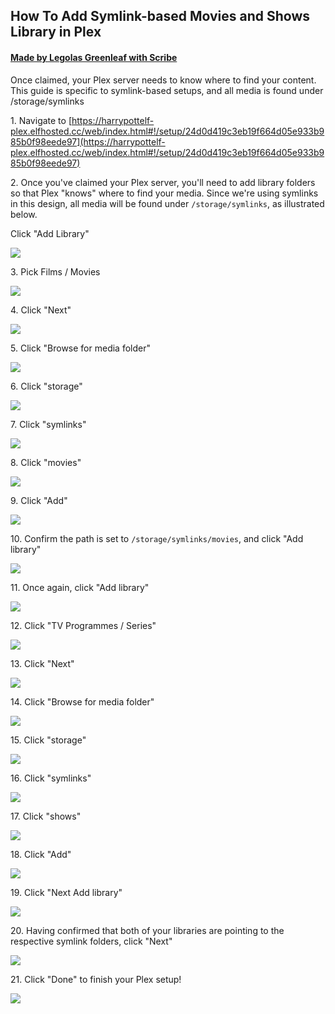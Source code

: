 ## How To Add Symlink-based Movies and Shows Library in Plex

#### [Made by Legolas Greenleaf with Scribe](https://scribehow.com/shared/How_To_Add_Movies_and_Shows_Library_in_Plex__gfC9xEeESwupK04j-odg3Q)
Once claimed, your Plex server needs to know where to find your content. This guide is specific to symlink-based setups, and all media is found under /storage/symlinks

1\. Navigate to [https://harrypottelf-plex.elfhosted.cc/web/index.html#!/setup/24d0d419c3eb19f664d05e933b985b0f98eede97](https://harrypottelf-plex.elfhosted.cc/web/index.html#!/setup/24d0d419c3eb19f664d05e933b985b0f98eede97)


2\. Once you've claimed your Plex server, you'll need to add library folders so that Plex "knows" where to find your media. Since we're using symlinks in this design, all media will be found under `/storage/symlinks`, as illustrated below.

Click "Add Library"

![](https://ajeuwbhvhr.cloudimg.io/colony-recorder.s3.amazonaws.com/files/2024-12-12/3a03f69a-f6f5-43ca-a937-29669b1bcf4b/ascreenshot.jpeg?tl_px=512,367&br_px=2232,1328&force_format=jpeg&q=100&width=1120.0&wat=1&wat_opacity=1&wat_gravity=northwest&wat_url=https://colony-recorder.s3.amazonaws.com/images/watermarks/50762E_standard.png&wat_pad=524,276)


3\. Pick Films / Movies

![](https://ajeuwbhvhr.cloudimg.io/colony-recorder.s3.amazonaws.com/files/2024-12-12/eee2cce4-12a0-4ec0-9e31-fef8cf07e362/ascreenshot.jpeg?tl_px=268,0&br_px=1987,961&force_format=jpeg&q=100&width=1120.0&wat=1&wat_opacity=1&wat_gravity=northwest&wat_url=https://colony-recorder.s3.amazonaws.com/images/watermarks/50762E_standard.png&wat_pad=524,275)


4\. Click "Next"

![](https://ajeuwbhvhr.cloudimg.io/colony-recorder.s3.amazonaws.com/files/2024-12-12/46ea0ac3-3df2-4733-9db1-6bdca9c792d8/ascreenshot.jpeg?tl_px=1012,645&br_px=2732,1606&force_format=jpeg&q=100&width=1120.0&wat=1&wat_opacity=1&wat_gravity=northwest&wat_url=https://colony-recorder.s3.amazonaws.com/images/watermarks/50762E_standard.png&wat_pad=583,276)


5\. Click "Browse for media folder"

![](https://ajeuwbhvhr.cloudimg.io/colony-recorder.s3.amazonaws.com/files/2024-12-12/61559b58-224d-48d7-8f0b-4244d3945d9f/ascreenshot.jpeg?tl_px=175,0&br_px=2468,1281&force_format=jpeg&q=100&width=1120.0&wat=1&wat_opacity=1&wat_gravity=northwest&wat_url=https://colony-recorder.s3.amazonaws.com/images/watermarks/50762E_standard.png&wat_pad=659,170)


6\. Click "storage"

![](https://ajeuwbhvhr.cloudimg.io/colony-recorder.s3.amazonaws.com/files/2024-12-12/e5503954-362e-4399-91ad-08fc1c21af03/ascreenshot.jpeg?tl_px=206,0&br_px=2499,1281&force_format=jpeg&q=100&width=1120.0&wat=1&wat_opacity=1&wat_gravity=northwest&wat_url=https://colony-recorder.s3.amazonaws.com/images/watermarks/50762E_standard.png&wat_pad=564,221)


7\. Click "symlinks"

![](https://ajeuwbhvhr.cloudimg.io/colony-recorder.s3.amazonaws.com/files/2024-12-12/a1f2b18e-97c4-47c6-be1e-0590ca676376/ascreenshot.jpeg?tl_px=170,13&br_px=2463,1294&force_format=jpeg&q=100&width=1120.0&wat=1&wat_opacity=1&wat_gravity=northwest&wat_url=https://colony-recorder.s3.amazonaws.com/images/watermarks/50762E_standard.png&wat_pad=571,276)


8\. Click "movies"

![](https://ajeuwbhvhr.cloudimg.io/colony-recorder.s3.amazonaws.com/files/2024-12-12/27682b4d-bd1c-40aa-8ca6-c9836086f332/ascreenshot.jpeg?tl_px=181,0&br_px=2474,1281&force_format=jpeg&q=100&width=1120.0&wat=1&wat_opacity=1&wat_gravity=northwest&wat_url=https://colony-recorder.s3.amazonaws.com/images/watermarks/50762E_standard.png&wat_pad=558,386)


9\. Click "Add"

![](https://ajeuwbhvhr.cloudimg.io/colony-recorder.s3.amazonaws.com/files/2024-12-12/0e062d4e-01bd-452f-8706-b0607f0266b5/ascreenshot.jpeg?tl_px=195,28&br_px=2488,1310&force_format=jpeg&q=100&width=1120.0&wat=1&wat_opacity=1&wat_gravity=northwest&wat_url=https://colony-recorder.s3.amazonaws.com/images/watermarks/50762E_standard.png&wat_pad=758,504)


10\. Confirm the path is set to `/storage/symlinks/movies`, and click "Add library"

![](https://ajeuwbhvhr.cloudimg.io/colony-recorder.s3.amazonaws.com/files/2024-12-12/187ac200-b8a1-4447-acbe-0edf350e51fe/ascreenshot.jpeg?tl_px=225,38&br_px=2518,1320&force_format=jpeg&q=100&width=1120.0&wat=1&wat_opacity=1&wat_gravity=northwest&wat_url=https://colony-recorder.s3.amazonaws.com/images/watermarks/50762E_standard.png&wat_pad=816,504)


11\. Once again, click "Add library"

![](https://ajeuwbhvhr.cloudimg.io/colony-recorder.s3.amazonaws.com/files/2024-12-12/ba45abe9-4fbc-46dc-bf47-1cdea20e9d12/ascreenshot.jpeg?tl_px=103,128&br_px=2396,1410&force_format=jpeg&q=100&width=1120.0&wat=1&wat_opacity=1&wat_gravity=northwest&wat_url=https://colony-recorder.s3.amazonaws.com/images/watermarks/50762E_standard.png&wat_pad=597,319)


12\. Click "TV Programmes / Series"

![](https://ajeuwbhvhr.cloudimg.io/colony-recorder.s3.amazonaws.com/files/2024-12-12/19bc0edf-e6fa-496e-b69c-efba71a9afc2/ascreenshot.jpeg?tl_px=190,5&br_px=2483,1287&force_format=jpeg&q=100&width=1120.0&wat=1&wat_opacity=1&wat_gravity=northwest&wat_url=https://colony-recorder.s3.amazonaws.com/images/watermarks/50762E_standard.png&wat_pad=554,180)


13\. Click "Next"

![](https://ajeuwbhvhr.cloudimg.io/colony-recorder.s3.amazonaws.com/files/2024-12-12/1f850a57-f501-402c-ba06-eb1555e229a9/ascreenshot.jpeg?tl_px=275,45&br_px=2568,1326&force_format=jpeg&q=100&width=1120.0&wat=1&wat_opacity=1&wat_gravity=northwest&wat_url=https://colony-recorder.s3.amazonaws.com/images/watermarks/50762E_standard.png&wat_pad=797,506)


14\. Click "Browse for media folder"

![](https://ajeuwbhvhr.cloudimg.io/colony-recorder.s3.amazonaws.com/files/2024-12-12/2aa50493-9581-49cd-abc2-d3c0f3693334/ascreenshot.jpeg?tl_px=421,0&br_px=2714,1281&force_format=jpeg&q=100&width=1120.0&wat=1&wat_opacity=1&wat_gravity=northwest&wat_url=https://colony-recorder.s3.amazonaws.com/images/watermarks/50762E_standard.png&wat_pad=524,173)


15\. Click "storage"

![](https://ajeuwbhvhr.cloudimg.io/colony-recorder.s3.amazonaws.com/files/2024-12-12/4a501b97-0354-4240-8736-17398e90f719/ascreenshot.jpeg?tl_px=305,0&br_px=2598,1281&force_format=jpeg&q=100&width=1120.0&wat=1&wat_opacity=1&wat_gravity=northwest&wat_url=https://colony-recorder.s3.amazonaws.com/images/watermarks/50762E_standard.png&wat_pad=524,216)


16\. Click "symlinks"

![](https://ajeuwbhvhr.cloudimg.io/colony-recorder.s3.amazonaws.com/files/2024-12-12/a2e4389d-4e14-4f6c-9c62-3369184b9850/ascreenshot.jpeg?tl_px=208,11&br_px=2502,1293&force_format=jpeg&q=100&width=1120.0&wat=1&wat_opacity=1&wat_gravity=northwest&wat_url=https://colony-recorder.s3.amazonaws.com/images/watermarks/50762E_standard.png&wat_pad=576,278)


17\. Click "shows"

![](https://ajeuwbhvhr.cloudimg.io/colony-recorder.s3.amazonaws.com/files/2024-12-12/43adb7bf-74a8-4ab0-9737-8f7bc725b956/ascreenshot.jpeg?tl_px=160,15&br_px=2454,1297&force_format=jpeg&q=100&width=1120.0&wat=1&wat_opacity=1&wat_gravity=northwest&wat_url=https://colony-recorder.s3.amazonaws.com/images/watermarks/50762E_standard.png&wat_pad=576,410)


18\. Click "Add"

![](https://ajeuwbhvhr.cloudimg.io/colony-recorder.s3.amazonaws.com/files/2024-12-12/b5db4b7b-a168-40a4-ae38-d9c759823015/user_cropped_screenshot.jpeg?tl_px=195,8&br_px=2488,1290&force_format=jpeg&q=100&width=1120.0&wat=1&wat_opacity=1&wat_gravity=northwest&wat_url=https://colony-recorder.s3.amazonaws.com/images/watermarks/50762E_standard.png&wat_pad=751,511)


19\. Click "Next   Add library"

![](https://ajeuwbhvhr.cloudimg.io/colony-recorder.s3.amazonaws.com/files/2024-12-12/0d2a2601-d079-4ca4-b6c9-32db9549e34f/user_cropped_screenshot.jpeg?tl_px=549,305&br_px=2269,1266&force_format=jpeg&q=100&width=1120.0&wat=1&wat_opacity=1&wat_gravity=northwest&wat_url=https://colony-recorder.s3.amazonaws.com/images/watermarks/50762E_standard.png&wat_pad=862,517)


20\. Having confirmed that both of your libraries are pointing to the respective symlink folders, click "Next"

![](https://ajeuwbhvhr.cloudimg.io/colony-recorder.s3.amazonaws.com/files/2024-12-12/8414f4ab-e50d-476d-9084-88d791c0d7eb/ascreenshot.jpeg?tl_px=475,592&br_px=2195,1554&force_format=jpeg&q=100&width=1120.0&wat=1&wat_opacity=1&wat_gravity=northwest&wat_url=https://colony-recorder.s3.amazonaws.com/images/watermarks/50762E_standard.png&wat_pad=859,511)


21\. Click "Done" to finish your Plex setup!

![](https://ajeuwbhvhr.cloudimg.io/colony-recorder.s3.amazonaws.com/files/2024-12-12/2467e692-e972-4e78-98a8-3f0d0331f81f/ascreenshot.jpeg?tl_px=992,664&br_px=2712,1626&force_format=jpeg&q=100&width=1120.0&wat=1&wat_opacity=1&wat_gravity=northwest&wat_url=https://colony-recorder.s3.amazonaws.com/images/watermarks/50762E_standard.png&wat_pad=524,320)